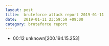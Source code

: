 ```yaml
---
layout: post
title:  bruteforce attack report 2019-01-11
date:   2019-01-11 23:59:59 +09:00
category: bruteforce report
---
```


* 00:12 unknown[200.194.15.253]
